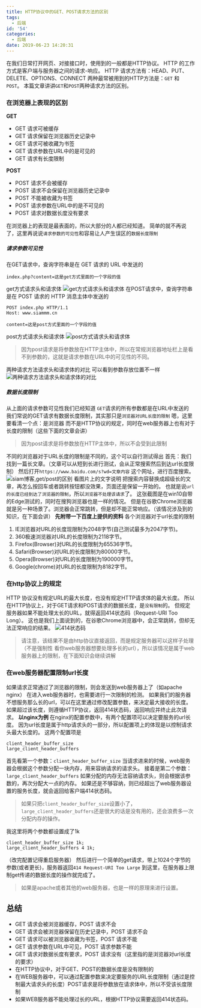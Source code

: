 ```yaml
---
title: HTTP协议中的GET、POST请求方法的区别
tags:
  - 后端
id: '54'
categories:
  - 后端
date: 2019-06-23 14:20:31
---
```


在我们日常打开网页、对接接口时，使用到的一般都是HTTP协议。 HTTP 的工作方式是客户端与服务器之间的请求-响应。 HTTP 请求方法有：HEAD、PUT、DELETE、OPTIONS、CONNECT 两种最常被用到的HTTP方法是：`GET` 和 `POST`。 本篇文章讲讲`GET`和`POST`两种请求方法的区别。

### 在浏览器上表现的区别

**GET**

*   GET 请求可被缓存
*   GET 请求保留在浏览器历史记录中
*   GET 请求可被收藏为书签
*   GET 请求参数在URL中的是可见的
*   GET 请求有长度限制

**POST**

*   POST 请求不会被缓存
*   POST 请求不会保留在浏览器历史记录中
*   POST 不能被收藏为书签
*   POST 请求参数在URL中的是不可见的
*   POST 请求对数据长度没有要求

在浏览器上的表现是最表面的，所以大部分的人都已经知道。 简单的就不再说了，这里再说说`请求参数的可见性`和容易让人产生误区的`数据长度限制`

##### 请求参数可见性

在GET请求中，查询字符串是在 GET 请求的 URL 中发送的

```
index.php?content=这是get方式里面的一个字段的值
```

get方式请求头和请求体 ![get方式请求头和请求体](https://www.siammm.cn/wp-content/uploads/2019/06/9488ac79d8b647b56a1315ba90f5b468.png) 在POST请求中，查询字符串是在 POST 请求的 HTTP 消息主体中发送的

```
POST index.php HTTP/1.1
Host: www.siammm.cn

content=这是post方式里面的一个字段的值
```

post方式请求头和请求体 ![post方式请求头和请求体](https://www.siammm.cn/wp-content/uploads/2019/06/6a48dd20072a9e92c2751174d59fa58d.png)

> 因为post请求是将参数放在HTTP主体中，所以在常规浏览器地址栏上是看不到参数的，这就是请求参数在URL中的可见性的不同。

两种请求方法请求头和请求体的对比 可以看到参数存放位置不一样 ![两种请求方法请求头和请求体的对比](https://www.siammm.cn/wp-content/uploads/2019/06/4d8aea9ad35575c5d2fbc4f5bec25b3c.png)

##### 数据长度限制

从上面的请求参数可见性我们已经知道 `GET`请求的所有参数都是在URL中发送的 我们常说的GET请求有数据长度限制，其实那只是`浏览器对URL长度的限制` 嗯，这里要看清一个点：是浏览器 而不是HTTP协议的规定，同时在web服务器上也有对于长度的限制（这些下面的文章会讲）

> 因为post请求是将参数放在HTTP主体中，所以不会受到此限制

不同的浏览器对于URL长度的限制是不同的，这个可以自行测试得出 首先：我们找到一篇长文章。（文章可以从短到长进行测试，会从正常搜索然后到达url长度限制） 然后打开`https://www.baidu.com/s?wd=文章内容` 这个网址，进行百度搜索。 ![siam博客,get/post的区别](https://www.siammm.cn/wp-content/uploads/2019/06/1d6821d226b21467b6478a492b153ac0.png) 看图片上的文字说明 把搜索内容替换成超级长的文章，再怎么按回车或者跳转按钮都没效果，页面还是保留一开始的。 也就是说`url的长度已经到达了浏览器的限制`，所以`浏览器不处理该请求`了。 这张截图是在win10自带的Edge测试的，同时在搜狗浏览器也是一样的情况。 但是在谷歌Chrome浏览器就是另一种场景了。浏览器会正常跳转，但是却不能正常响应。（该情况涉及到的知识，在下面会讲） **先附带一下百度上提供的资料** 各个浏览器对于url长度的限制

1.  IE浏览器对URL的长度现限制为2048字节(自己测试最多为2047字节)。
2.  360极速浏览器对URL的长度限制为2118字节。
3.  Firefox(Browser)对URL的长度限制为65536字节。
4.  Safari(Browser)对URL的长度限制为80000字节。
5.  Opera(Browser)对URL的长度限制为190000字节。
6.  Google(chrome)对URL的长度限制为8182字节。

### 在http协议上的规定

HTTP 协议没有规定URL的最大长度，也没有规定HTTP请求体的最大长度。 所以在HTTP协议上，对于GET请求和POST请求的数据长度，是`没有限制`的。 但规定服务器如果不能处理太长的URL，就得返回414状态码（Request-URI Too Long）。 这也是我们上面说到的，在谷歌Chrome浏览器中，会正常跳转，但却无法正常响应的结果。 ![414状态码](https://www.siammm.cn/wp-content/uploads/2019/06/5a6874a59f4f67fec448a2f0b52b0d7b.png)

> 请注意，该结果不是由http协议直接返回，而是规定服务器可以这样子处理（不是强制性 看你web服务器想要处理多长的url），所以该情况是属于web服务器上的限制，在下面知识会继续讲解

### 在web服务器配置限制url长度

如果请求正常通过了浏览器的限制，则会发送到web服务器上了（如apache nginx） 在进入web服务器时，也需要进行一次限制的检测。 如果我们的服务器不想服务那么长的url，可以在这里通过修改配置参数，来决定最大接收的长度。 如果超过该长度，则遵循HTTP协议，返回414状态码，返回响应并终止此次请求。 **以nginx为例** 在nginx的配置参数中，有两个配置项可以决定要服务的url长度。 因为url长度是属于http请求头的一部分，所以配置项上的体现是以控制请求头最大长度的。 这两个配置项是

```
client_header_buffer_size
large_client_header_buffers
```

首先看第一个参数：`client_header_buffer_size` 当请求进来的时候，web服务器会根据这个参数分配一块内存，用来容纳请求的请求头。 接着是第二个参数：`large_client_header_buffers` 如果分配的内存无法容纳请求头，则会根据该参数的，再次分配大一点的内存。 如果还是不够容纳，则已经超出了web服务器设置的服务长度，就会返回给客户端414状态码。

> 如果只把`client_header_buffer_size`设置小了，`large_client_header_buffers`还是很大的话是没有用的，还会浪费多一次分配内存的操作。

我这里将两个参数都设置成了1k

```
client_header_buffer_size 1k;
large_client_header_buffers 4 1k;
```

（改完配置记得重启服务器） 然后进行一个简单的get请求，带上1024个字节的参数(或者更长)，服务器返回`414 Request-URI Too Large` 到这里，在服务器上限制get传递的数据长度的操作就完成了。

> 如果是apache或者其他的web服务器，也是一样的原理来进行设置。

## 总结

*   GET 请求会被浏览器缓存，POST 请求不会
*   GET 请求会被浏览器保留在历史记录中，POST 请求不会
*   GET 请求可以被浏览器收藏为书签，POST 请求不能
*   GET 请求参数在URL中可见，POST 请求参数不能
*   GET 请求对数据长度有要求，POST 请求没有（这里指的是浏览器对url长度的要求）
*   在HTTP协议中，对于GET、POST的数据长度是没有限制的
*   在WEB服务器中，可以通过配置参数来决定要服务的URL长度限制（通过是控制最大请求头的长度）POST请求是将参数放在请求体中，所以不受该长度限制
*   如果WEB服务器不能处理过长的URL，根据HTTP协议需要返回414状态码。